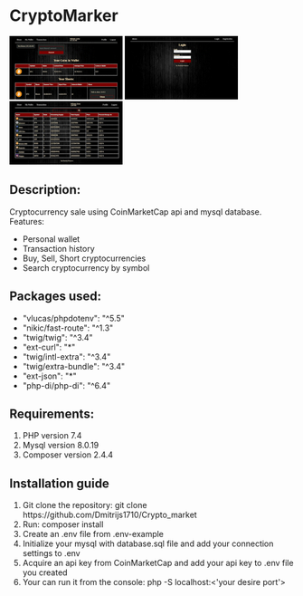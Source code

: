 # CryptoMarker

<img src='transfer.gif' style='width: 200px' alt='transfer'>
<img src='basic-view.gif' style='width: 200px' alt='basic-view'>
<img src='buy-sell-short.gif' style='width: 200px' alt='buy-sell-short'>

<h2>Description: </h2>
Cryptocurrency sale using CoinMarketCap api and mysql database.
<br>
Features: <br>
<ul>
    <li>Personal wallet </li>
    <li>Transaction history</li>
    <li>Buy, Sell, Short cryptocurrencies</li>
    <li>Search cryptocurrency by symbol</li>
</ul>
<h2>Packages used:</h2>
<ul>
    <li>"vlucas/phpdotenv": "^5.5"</li>
    <li>"nikic/fast-route": "^1.3"</li>
    <li>"twig/twig": "^3.4"</li>
    <li>"ext-curl": "*"</li>
    <li>"twig/intl-extra": "^3.4"</li>
    <li>"twig/extra-bundle": "^3.4"</li>
    <li>"ext-json": "*"</li>
    <li>"php-di/php-di": "^6.4"</li>
</ul>
<h2>Requirements: </h2>
<ol>
    <li>PHP version 7.4</li>
    <li>Mysql version 8.0.19</li>
    <li>Composer version 2.4.4</li>
</ol>
<h2>Installation guide</h2>
<ol>
    <li>Git clone the repository: git clone https://github.com/Dmitrijs1710/Crypto_market</li>
    <li>Run: composer install</li>
    <li>Create an .env file from .env-example</li>
    <li>Initialize your mysql with database.sql file and add your connection settings to .env</li>
    <li>Acquire an api key from CoinMarketCap and add your api key to .env file you created</li>
    <li>Your can run it from the console: php -S localhost:<'your desire port'></li>
</ol>

